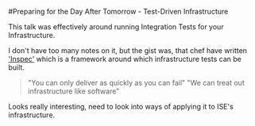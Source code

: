 #Preparing for the Day After Tomorrow - Test-Driven Infrastructure

This talk was effectively around running Integration Tests for your Infrastructure. 

I don't have too many notes on it, but the gist was, that chef have written ['Inspec'](https://github.com/chef/inspec) which is a framework around which infrastructure tests can be built.

> "You can only deliver as quickly as you can fail"
> "We can treat out infrastructure like software"

Looks really interesting, need to look into ways of applying it to ISE's infrastructure. 
